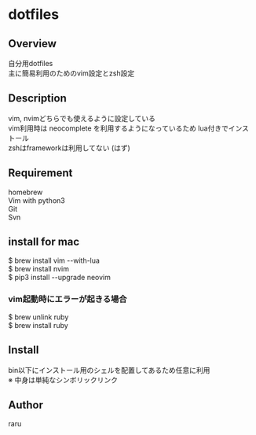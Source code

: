 # dotfiles

## Overview
自分用dotfiles  
主に簡易利用のためのvim設定とzsh設定  

## Description
vim, nvimどちらでも使えるように設定している  
vim利用時は neocomplete を利用するようになっているため lua付きでインストール  
zshはframeworkは利用してない (はず)

## Requirement
homebrew  
Vim with python3  
Git  
Svn  

##  install for mac
$ brew install vim --with-lua  
$ brew install nvim  
$ pip3 install --upgrade neovim  

### vim起動時にエラーが起きる場合
$ brew unlink ruby  
$ brew install ruby  

## Install 
bin以下にインストール用のシェルを配置してあるため任意に利用  
※ 中身は単純なシンボリックリンク  

## Author
raru  
